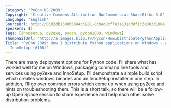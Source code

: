 ```yaml
---
Category: 'PyCon US 2009'
Copyright: 'Creative Commons Attribution-NonCommercial-ShareAlike 3.0'
Language: 'English'
SourceUrl: http://05d2db1380b6504cc981-8cbed8cf7e3a131cd8f1c3e383d10041.r93.cf2.rackcdn.com/pycon-us-2009/147_pycon-2009-how-i-distribute-python-applications-on-windows-py2exe-and-innosetup-108.mp4
Speakers: []
Tags: [innosetup, py2exe, pycon, pycon2009, windows]
ThumbnailUrl: 'http://a.images.blip.tv/Pycon-HowIDistributePythonApplicationsOnWindowsPy2exeInnoSet226-152.jpg'
Title: 'PyCon 2009: How I Distribute Python applications on Windows - py2exe and
  InnoSetup (#108)'
---
```

  
There are many deployment options for Python code. I'll share what has worked
well for me on Windows, packaging command line tools and services using py2exe
and InnoSetup. I'll demonstrate a simple build script which creates windows
binaries and an InnoSetup installer in one step. In addition, I'll go over
common errors which come up when using py2exe and hints on troubleshooting
them. This is a short talk, so there will be a follow-up Open Space session to
share experience and help each other solve distribution problems.
